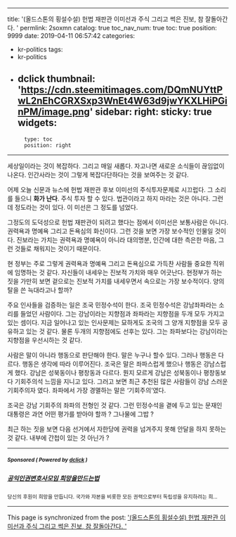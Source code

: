 
---
title: '(올드스톤의 횡설수설) 헌법 재판관 이미선과 주식 그리고 썩은 진보, 참 잘돌아간다. '
permlink: 2soxmn
catalog: true
toc_nav_num: true
toc: true
position: 9999
date: 2019-04-11 06:57:42
categories:
- kr-politics
tags:
- kr-politics
- dclick
thumbnail: 'https://cdn.steemitimages.com/DQmNUYttPwL2nEhCGRXSxp3WnEt4W63d9jwYKXLHiPGinPM/image.png'
sidebar:
    right:
        sticky: true
widgets:
    -
        type: toc
        position: right
---



세상일이라는 것이 복잡하다. 그리고 매일 새롭다. 자고나면 새로운 소식들이 끊임없이 나온다. 인간사라는 것이 그렇게 복잡다단하다는 것을 보여주는 것 같다. 

어제 오늘 신문과 뉴스에 헌법 재판관 후보 이미선의 주식투자문제로 시끄럽다. 그 소리를 들으니 **화가 난다**. 주식 투자 할 수 있다. 법관이라고 하지 마라는 것은 아니다. 그런데 정도라는 것이 있다. 이 미선은 그 정도를 넘었다. 

그정도의 도덕성으로 헌법 재판관이 되려고 했다는 점에서 이미선은 보통사람은 아니다. 권력욕과 명예욕 그리고 돈욕심의 화신이다. 그런 것을 보면 가장 보수적인 인물일 것이다. 진보라는 가치는 권력욕과 명예욕이 아니라 대의명분, 인간에 대한 측은한 마음, 그런 것들로 채워지는 것이기 때문이다.

현 정부는 주로 그렇게 권력욕과 명예욕 그리고 돈욕심으로 가득찬 사람들 중요한 직위에 임명하는 것 같다. 자신들이 내세우는 진보적 가치와 매우 어긋난다. 현정부가 하는 짓을 가만히 보면 겉으로는 진보적 가치를 내세우면서 속으로는 가장 보수적이다. 양의 탈을 쓴 늑대라고나 할까? 

주요 인사들을 검증하는 일은 조국 민정수석이 한다. 조국 민정수석은 강남좌파라는 소리를 들었던 사람이다. 그는 강남이라는 지향점과 좌파라는 지향점을 두개 모두 가지고 있는 셈이다. 지금 일어나고 있는 인사문제는 묘하게도 조국의 그 양개 지향점을 모두 공유하고 있는 것 같다. 물론 두개의 지향점에도 선후는 있다. 그는 좌파보다는 강남이라는 지향점을 우선시하는 것 같다. 

사람은 말이 아니라 행동으로 판단해야 한다. 말은 누구나 할수 있다. 그러나 행동은 다르다. 행동은 생각에 따라 이루어진다. 조국은 말은 좌파스럽게 했으나 행동은 강남스럽게 했다. 강남은 성북동이나 평창동과 다르다. 뭔지 모르게 강남은 성북동이나 평창동보다 기회주의석 느낌을 지니고 있다. 그러고 보면 최근 추천된 많은 사람들이 강남 스러운 기회주의자 였다. 좌파에서 가장 경멸하는 말은 ‘기회주의’였다. 

조국은 강남 기회주의 좌파의 전형인 것 같다. 그런 민정수석을 곁에 두고 있는 문재인 대통령은 과연 어떤 평가를 받아야 할까 ? 그나물에 그밥 ?

최근 하는 짓을 보면 다음 선거에서 자한당에 권력을 넘겨주지 못해 안달을 하지 못하는 것 같다. 내부에 간첩이 있는 것 아닌가 ?  

---

#####  <sub> **Sponsored ( Powered by [dclick](https://www.dclick.io) )** </sub>
##### [공익인권변호사모임 희망을만드는법](https://api.dclick.io/v1/c?x=eyJhbGciOiJIUzI1NiIsInR5cCI6IkpXVCJ9.eyJjIjoib2xkc3RvbmUiLCJzIjoiMnNveG1uIiwiYSI6WyJ0LTE3NzIiXSwidXJsIjoiaHR0cDovL3d3dy5ob3BlYW5kbGF3Lm9yZy9zdXBwb3J0L3N1cHBvcnRpbmctbWVtYmVyLTIvIiwiaWF0IjoxNTU0OTcxNjkzLCJleHAiOjE4NzAzMzE2OTN9.uwcIoVd0txll5ZJrOuNWOXo885uSWDb0QBCBKQtDrLc)
<sup>당신의 후원이 희망을 만듭니다. 국가와 자본을 비롯한 모든 권력으로부터 독립성을 유지하려는 희...</sup>


- - -

This page is synchronized from the post: ['(올드스톤의 횡설수설) 헌법 재판관 이미선과 주식 그리고 썩은 진보, 참 잘돌아간다. '](https://steemit.com/@oldstone/2soxmn)
